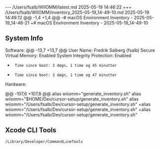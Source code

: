 --- /Users/fsalb/WIIOMM/latest.md	2025-05-19 14:46:22
+++ /Users/fsalb/WIIOMM/inventory_2025-05-19_14-49-10.md	2025-05-19 14:49:12
@@ -1,4 +1,4 @@
-# macOS Environment Inventory - 2025-05-19_14-46-21
+# macOS Environment Inventory - 2025-05-19_14-49-10
 
 ## System Info
 Software:
@@ -13,7 +13,7 @@
       User Name: Fredrik Salberg (fsalb)
       Secure Virtual Memory: Enabled
       System Integrity Protection: Enabled
-      Time since boot: 3 døgn, 1 time og 45 minutter
+      Time since boot: 3 døgn, 1 time og 47 minutter
 
 Hardware:
 
@@ -107,6 +107,8 @@
 alias wiiomm="generate_inventory.sh"
 alias wiiomm="$HOME/Dev/cursor-setup/generate_inventory.sh"
 alias wiiomm="/Users/fsalb/Dev/cursor-setup/generate_inventory.sh"
+alias wiiomm="/Users/fsalb/Dev/cursor-setup/generate_inventory.sh"
+alias wiiomm="/Users/fsalb/Dev/cursor-setup/generate_inventory.sh"
 ## Xcode CLI Tools
 ```
 /Library/Developer/CommandLineTools
